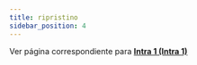 ```yaml
---
title: ripristino
sidebar_position: 4
---
```


Ver página correspondiente para **[Intra 1 (Intra 1)](/docs/finance-area/declarations/intrastat/automatic-creation-intrastat1/restore)**